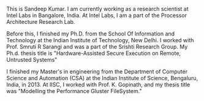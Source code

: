 This is Sandeep Kumar. I am currently working as a research scientist at Intel Labs in Bangalore, India. At Intel Labs, I am a part of the Processor Architecture Research Lab.

Before this, I finished my Ph.D. from the School Of Information and Technology at the Indian Institute of Technology, New Delhi. I worked with Prof. Smruti R Sarangi and was a part of the Srishti Research Group. My Ph.d. thesis title is "Hardware-Assisted Secure Execution on Remote, Untrusted Systems"

I finished my Master's in engineering from the Department of Computer Science and Automation (CSA) at the Indian Institute of Science, Bengaluru, India, in 2013. At IISC, I worked with Prof. K. Gopinath, and my thesis title was "Modelling the Performance Gluster FileSystem."
